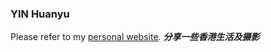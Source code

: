### YIN Huanyu
Please refer to my [personal website](https://huanyu-personal.netlify.app/).
***分享一些香港生活及摄影*** 
